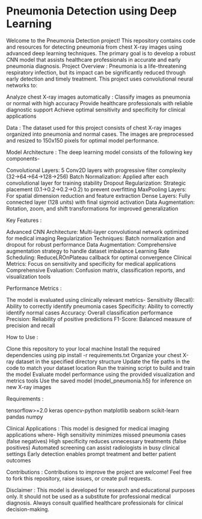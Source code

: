 # Pneumonia Detection using Deep Learning
Welcome to the Pneumonia Detection project! This repository contains code and resources for detecting pneumonia from chest X-ray images using advanced deep learning techniques. The primary goal is to develop a robust CNN model that assists healthcare professionals in accurate and early pneumonia diagnosis.
Project Overview :
Pneumonia is a life-threatening respiratory infection, but its impact can be significantly reduced through early detection and timely treatment. This project uses convolutional neural networks to:

Analyze chest X-ray images automatically :
Classify images as pneumonia or normal with high accuracy
Provide healthcare professionals with reliable diagnostic support
Achieve optimal sensitivity and specificity for clinical applications

Data :
The dataset used for this project consists of chest X-ray images organized into pneumonia and normal cases. The images are preprocessed and resized to 150x150 pixels for optimal model performance.

Model Architecture :
The deep learning model consists of the following key components-

Convolutional Layers: 5 Conv2D layers with progressive filter complexity (32→64→64→128→256)
Batch Normalization: Applied after each convolutional layer for training stability
Dropout Regularization: Strategic placement (0.1→0.2→0.2→0.2) to prevent overfitting
MaxPooling Layers: For spatial dimension reduction and feature extraction
Dense Layers: Fully connected layer (128 units) with final sigmoid activation
Data Augmentation: Rotation, zoom, and shift transformations for improved generalization

Key Features :

Advanced CNN Architecture: Multi-layer convolutional network optimized for medical imaging
Regularization Techniques: Batch normalization and dropout for robust performance
Data Augmentation: Comprehensive augmentation strategy to handle dataset imbalance
Learning Rate Scheduling: ReduceLROnPlateau callback for optimal convergence
Clinical Metrics: Focus on sensitivity and specificity for medical applications
Comprehensive Evaluation: Confusion matrix, classification reports, and visualization tools

Performance Metrics :

The model is evaluated using clinically relevant metrics-
Sensitivity (Recall): Ability to correctly identify pneumonia cases
Specificity: Ability to correctly identify normal cases
Accuracy: Overall classification performance
Precision: Reliability of positive predictions
F1-Score: Balanced measure of precision and recall

How to Use :

Clone this repository to your local machine
Install the required dependencies using pip install -r requirements.txt
Organize your chest X-ray dataset in the specified directory structure
Update the file paths in the code to match your dataset location
Run the training script to build and train the model
Evaluate model performance using the provided visualization and metrics tools
Use the saved model (model_pneumonia.h5) for inference on new X-ray images

Requirements :

tensorflow>=2.0
keras
opencv-python
matplotlib
seaborn
scikit-learn
pandas
numpy

Clinical Applications :
This model is designed for medical imaging applications where-
High sensitivity minimizes missed pneumonia cases (false negatives)
High specificity reduces unnecessary treatments (false positives)
Automated screening can assist radiologists in busy clinical settings
Early detection enables prompt treatment and better patient outcomes

Contributions :
Contributions to improve the project are welcome! Feel free to fork this repository, raise issues, or create pull requests.

Disclaimer :
This model is developed for research and educational purposes only. It should not be used as a substitute for professional medical diagnosis. Always consult qualified healthcare professionals for clinical decision-making.

